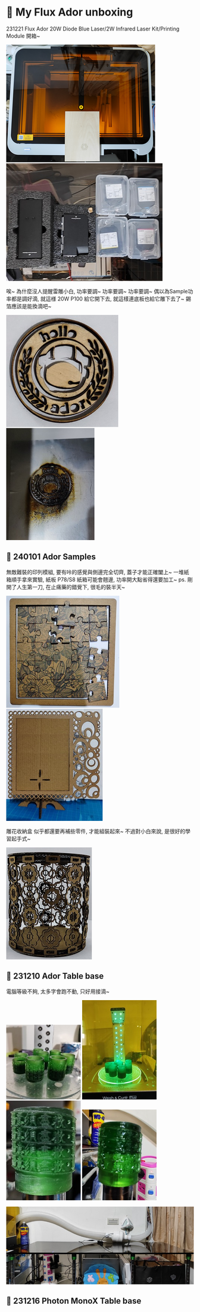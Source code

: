 # 🎡 My Flux Ador unboxing

231221 Flux Ador 20W Diode Blue Laser/2W Infrared Laser Kit/Printing Module 開箱~

![AdorUnboxing1](./img/2024/231221%20AdorUnboxing-1.png)
![AdorUnboxing2](./img/2024/231221%20AdorUnboxing-2.jpg)

唉~ 為什麼沒人提醒雷雕小白, 功率要調~ 功率要調~ 功率要調~
偶以為Sample功率都是調好滴, 就這様 20W P100 給它開下去, 就這樣連底板也給它雕下去了~ 錫箔應該是能換滴吧~

![AdorSample1](./img/2024/231224%20AdorSample-1.png)
![AdorSample2](./img/2024/231224%20AdorSample-2.png)

## 🎡 240101 Ador Samples
無敵難裝的印列模組, 要有咔的感覺與側邊完全切齊, 蓋子才能正確闔上~ 一堆紙箱順手拿來實驗, 紙板 P78/S8 紙箱可能會翹邊, 功率開大點省得還要加工~ ps. 剛開了人生第一刀, 在止痛藥的錯覺下, 很毛的裝半天~

![AdorPuzzl](./img/2024/240101%20AdorPuzzle.jpg)
![AdorPhotoFrame](./img/2024/240104%20AdorPhotoFrame.jpg)

雕花收納盒
似乎都還要再補些零件, 才能組裝起來~ 不過對小白來說, 是很好的學習起手式~

![雕花收納盒03](./img/2024/240121%20boxes-03.jpg)

## 🎡 231210 Ador Table base

電腦等級不夠, 太多字會跑不動, 只好用接滴~

![TableBase1](./img/2024/231210%20TableBase-1.jpg)
![TableBase2](./img/2024/231210%20TableBase-2.jpg)
![TableBase3](./img/2024/231210%20TableBase-3.jpg)
![TableBase4](./img/2024/231210%20TableBase-4.jpg)

![TableBase5](./img/2024/231210%20TableBase-5a.jpg)

## 🎡 231216 Photon MonoX Table base



